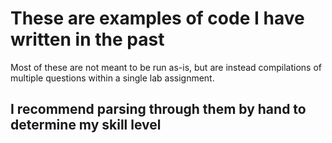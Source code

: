 # These are examples of code I have written in the past
Most of these are not meant to be run as-is, but are instead compilations of multiple questions within a single lab assignment.
## I recommend parsing through them by hand to determine my skill level

